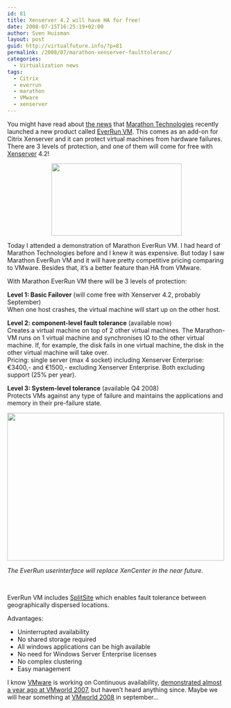 ```yaml
---
id: 81
title: Xenserver 4.2 will have HA for free!
date: 2008-07-15T16:25:19+02:00
author: Sven Huisman
layout: post
guid: http://virtualfuture.info/?p=81
permalink: /2008/07/marathon-xenserver-faulttoleranc/
categories:
  - Virtualization news
tags:
  - Citrix
  - everrun
  - marathon
  - VMware
  - xenserver
---
```

[](https://svenhuisman.com/wp-content/uploads/2008/07/everrun_vm.jpg)You might have read about <a title="Marathon Everrun VM" href="http://www.marathontechnologies.com/press_release.html?id=538&rand=967565099" target="_blank">the news</a> that <a title="Marathon Technologies" href="http://www.marathontechnologies.com" target="_blank">Marathon Technologies</a> recently launched a new product called <a title="EverRun VM" href="http://www.marathontechnologies.com/high_availability_xenserver.html" target="_blank">EverRun VM</a>. This comes as an add-on for Citrix Xenserver and it can protect virtual machines from hardware failures. There are 3 levels of protection, and one of them will come for free with <a title="Xenserver" href="http://www.citrix.com/xenserver" target="_blank">Xenserver</a> 4.2!

<p style="text-align: center;">
  <img class="size-medium wp-image-82" title="everrun_vm" src="https://svenhuisman.com/wp-content/uploads/2008/07/everrun_vm-300x166.jpg" alt="" width="300" height="166" srcset="https://svenhuisman.com/wp-content/uploads/2008/07/everrun_vm-300x166.jpg 300w, https://svenhuisman.com/wp-content/uploads/2008/07/everrun_vm.jpg 450w" sizes="(max-width: 300px) 100vw, 300px" />
</p>

<!--more-->

Today I attended a demonstration of Marathon EverRun VM. I had heard of Marathon Technologies before and I knew it was expensive. But today I saw Marathon EverRun VM and it will have pretty competitive pricing comparing to VMware. Besides that, it&#8217;s a better feature than HA from VMware.

With Marathon EverRun VM there will be 3 levels of protection:

**Level 1: Basic Failover** (will come free with Xenserver 4.2, probably September)  
When one host crashes, the virtual machine will start up on the other host.

**Level 2: component-level fault tolerance** (available now)  
Creates a virtual machine on top of 2 other virtual machines. The Marathon-VM runs on 1 virtual machine and synchronises IO to the other virtual machine. If, for example, the disk fails in one virtual machine, the disk in the other virtual machine will take over.  
Pricing: single server (max 4 socket) including Xenserver Enterprise: €3400,- and €1500,- excluding Xenserver Enterprise. Both excluding support (25% per year).

**Level 3: System-level tolerance** (available Q4 2008)  
Protects VMs against any type of failure and maintains the applications and memory in their pre-failure state.

<img class="aligncenter size-full wp-image-83" title="everruninterface" src="https://svenhuisman.com/wp-content/uploads/2008/07/everruninterface.jpg" alt="" width="500" height="340" srcset="https://svenhuisman.com/wp-content/uploads/2008/07/everruninterface.jpg 825w, https://svenhuisman.com/wp-content/uploads/2008/07/everruninterface-300x204.jpg 300w" sizes="(max-width: 500px) 100vw, 500px" /> 

_The EverRun userinterface will replace XenCenter in the near future._

 

EverRun VM includes <a title="Splitsite" href="http://www.marathontechnologies.com/virtualization_and_disaster_recovery.html" target="_blank">SplitSite</a> which enables fault tolerance between geographically dispersed locations.

Advantages:

  * Uninterrupted availability
  * No shared storage required
  * All windows applications can be high available
  * No need for Windows Server Enterprise licenses
  * No complex clustering
  * Easy management

I know <a title="VMware" href="http://www.vmware.com" target="_blank">VMware</a> is working on Continuous availability, <a title="Continuous availability" href="http://blog.scottlowe.org/2007/09/13/vmworld-2007-day-3-keynote-liveblog/" target="_blank">demonstrated almost a year ago at VMworld 2007</a>, but haven&#8217;t heard anything since. Maybe we will hear something at <a title="VMworld 2008" href="http://www.vmworld.com/conferences/2008" target="_blank">VMworld 2008</a> in september&#8230;